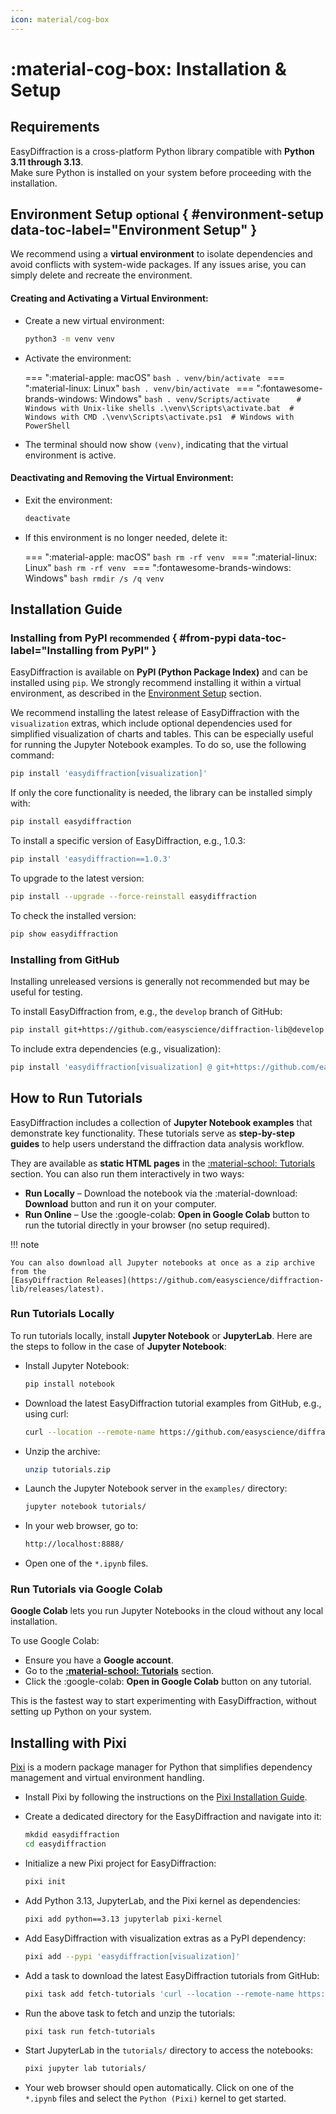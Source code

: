 ```yaml
---
icon: material/cog-box
---
```


# :material-cog-box: Installation & Setup

## Requirements

EasyDiffraction is a cross-platform Python library compatible with **Python 3.11
through 3.13**.  
Make sure Python is installed on your system before proceeding with the
installation.

## Environment Setup <small>optional</small> { #environment-setup data-toc-label="Environment Setup" }

We recommend using a **virtual environment** to isolate dependencies and avoid
conflicts with system-wide packages. If any issues arise, you can simply delete
and recreate the environment.

#### Creating and Activating a Virtual Environment:

- Create a new virtual environment:
  ```bash
  python3 -m venv venv
  ```

<!-- prettier-ignore-start -->

- Activate the environment:

    === ":material-apple: macOS"
        ```bash
        . venv/bin/activate
        ```
    === ":material-linux: Linux"
        ```bash
        . venv/bin/activate
        ```
    === ":fontawesome-brands-windows: Windows"
        ```bash
        . venv/Scripts/activate      # Windows with Unix-like shells
        .\venv\Scripts\activate.bat  # Windows with CMD
        .\venv\Scripts\activate.ps1  # Windows with PowerShell
        ```

<!-- prettier-ignore-end -->

- The terminal should now show `(venv)`, indicating that the virtual environment
  is active.

#### Deactivating and Removing the Virtual Environment:

- Exit the environment:
  ```bash
  deactivate
  ```

<!-- prettier-ignore-start -->

- If this environment is no longer needed, delete it:

    === ":material-apple: macOS"
        ```bash
        rm -rf venv
        ```
    === ":material-linux: Linux"
        ```bash
        rm -rf venv
        ```
    === ":fontawesome-brands-windows: Windows"
        ```bash
        rmdir /s /q venv
        ```

<!-- prettier-ignore-end -->

## Installation Guide

### Installing from PyPI <small>recommended</small> { #from-pypi data-toc-label="Installing from PyPI" }

EasyDiffraction is available on **PyPI (Python Package Index)** and can be
installed using `pip`. We strongly recommend installing it within a virtual
environment, as described in the [Environment Setup](#environment-setup)
section.

We recommend installing the latest release of EasyDiffraction with the
`visualization` extras, which include optional dependencies used for simplified
visualization of charts and tables. This can be especially useful for running
the Jupyter Notebook examples. To do so, use the following command:

```bash
pip install 'easydiffraction[visualization]'
```

If only the core functionality is needed, the library can be installed simply
with:

```bash
pip install easydiffraction
```

To install a specific version of EasyDiffraction, e.g., 1.0.3:

```bash
pip install 'easydiffraction==1.0.3'
```

To upgrade to the latest version:

```bash
pip install --upgrade --force-reinstall easydiffraction
```

To check the installed version:

```bash
pip show easydiffraction
```

### Installing from GitHub

Installing unreleased versions is generally not recommended but may be useful
for testing.

To install EasyDiffraction from, e.g., the `develop` branch of GitHub:

```bash
pip install git+https://github.com/easyscience/diffraction-lib@develop
```

To include extra dependencies (e.g., visualization):

```bash
pip install 'easydiffraction[visualization] @ git+https://github.com/easyscience/diffraction-lib@develop'
```

## How to Run Tutorials

EasyDiffraction includes a collection of **Jupyter Notebook examples** that
demonstrate key functionality. These tutorials serve as **step-by-step guides**
to help users understand the diffraction data analysis workflow.

They are available as **static HTML pages** in the
[:material-school: Tutorials](../tutorials/index.md) section. You can also run
them interactively in two ways:

- **Run Locally** – Download the notebook via the :material-download:
  **Download** button and run it on your computer.
- **Run Online** – Use the :google-colab: **Open in Google Colab** button to run
  the tutorial directly in your browser (no setup required).

!!! note

    You can also download all Jupyter notebooks at once as a zip archive from the
    [EasyDiffraction Releases](https://github.com/easyscience/diffraction-lib/releases/latest).

### Run Tutorials Locally

To run tutorials locally, install **Jupyter Notebook** or **JupyterLab**. Here
are the steps to follow in the case of **Jupyter Notebook**:

- Install Jupyter Notebook:
  ```bash
  pip install notebook
  ```
- Download the latest EasyDiffraction tutorial examples from GitHub, e.g., using
  curl:
  ```bash
  curl --location --remote-name https://github.com/easyscience/diffraction-lib/releases/latest/download/tutorials.zip
  ```
- Unzip the archive:
  ```bash
  unzip tutorials.zip
  ```
- Launch the Jupyter Notebook server in the `examples/` directory:
  ```bash
  jupyter notebook tutorials/
  ```
- In your web browser, go to:
  ```bash
  http://localhost:8888/
  ```
- Open one of the `*.ipynb` files.

### Run Tutorials via Google Colab

**Google Colab** lets you run Jupyter Notebooks in the cloud without any local
installation.

To use Google Colab:

- Ensure you have a **Google account**.
- Go to the **[:material-school: Tutorials](../tutorials/index.md)** section.
- Click the :google-colab: **Open in Google Colab** button on any tutorial.

This is the fastest way to start experimenting with EasyDiffraction, without
setting up Python on your system.

## Installing with Pixi

[Pixi](https://pixi.sh) is a modern package manager for Python that simplifies
dependency management and virtual environment handling.

- Install Pixi by following the instructions on the
  [Pixi Installation Guide](https://pixi.sh/latest/installation).

- Create a dedicated directory for the EasyDiffraction and navigate into it:
  ```bash
  mkdid easydiffraction
  cd easydiffraction
  ```
- Initialize a new Pixi project for EasyDiffraction:
  ```bash
  pixi init
  ```
- Add Python 3.13, JupyterLab, and the Pixi kernel as dependencies:
  ```bash
  pixi add python==3.13 jupyterlab pixi-kernel
  ```
- Add EasyDiffraction with visualization extras as a PyPI dependency:

  ```bash
  pixi add --pypi 'easydiffraction[visualization]'
  ```

- Add a task to download the latest EasyDiffraction tutorials from GitHub:

  ```bash
  pixi task add fetch-tutorials 'curl --location --remote-name https://github.com/easyscience/diffraction-lib/releases/latest/download/tutorials.zip && unzip tutorials.zip && rm tutorials.zip'
  ```

- Run the above task to fetch and unzip the tutorials:
  ```bash
  pixi task run fetch-tutorials
  ```
- Start JupyterLab in the `tutorials/` directory to access the notebooks:

  ```bash
  pixi jupyter lab tutorials/
  ```

- Your web browser should open automatically. Click on one of the `*.ipynb`
  files and select the `Python (Pixi)` kernel to get started.
